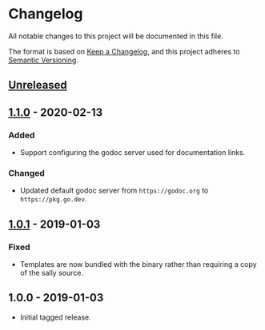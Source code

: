 # Changelog
All notable changes to this project will be documented in this file.

The format is based on [Keep a Changelog](https://keepachangelog.com/en/1.0.0/),
and this project adheres to [Semantic Versioning](https://semver.org/spec/v2.0.0.html).

## [Unreleased]

## [1.1.0] - 2020-02-13
### Added
- Support configuring the godoc server used for documentation links.

### Changed
- Updated default godoc server from `https://godoc.org` to `https://pkg.go.dev`.

## [1.0.1] - 2019-01-03
### Fixed
- Templates are now bundled with the binary rather than requiring a copy of the
  sally source.

## 1.0.0 - 2019-01-03

- Initial tagged release.

[Unreleased]: https://github.com/uber-go/sally/compare/v1.1.0...HEAD
[1.1.0]: https://github.com/uber-go/sally/compare/v1.0.1...v1.1.0
[1.0.1]: https://github.com/uber-go/sally/compare/v1.0.0...v1.0.1
